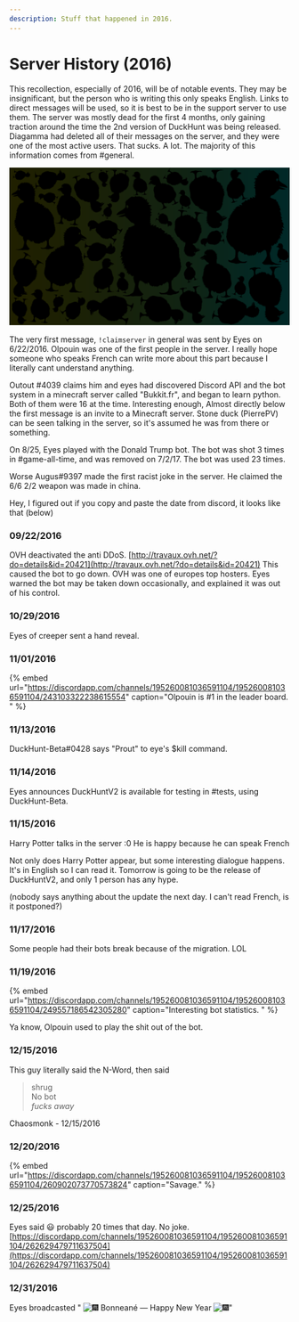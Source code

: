 ```yaml
---
description: Stuff that happened in 2016.
---
```


# Server History \(2016\)

This recollection, especially of 2016, will be of notable events. They may be insignificant, but the person who is writing this only speaks English. Links to direct messages will be used, so it is best to be in the support server to use them. The server was mostly dead for the first 4 months, only gaining traction around the time the 2nd version of DuckHunt was being released. Diagamma had deleted all of their messages on the server, and they were one of the most active users. That sucks. A lot. The majority of this information comes from \#general. 

![This was the first logo of the server, and also Eyesofcreeper\#0001 profile picture](../.gitbook/assets/duck_background.png)

The very first message, `!claimserver` in general was sent by Eyes on 6/22/2016. Olpouin was one of the first people in the server. I really hope someone who speaks French can write more about this part because I literally cant understand anything. 

Outout
\#4039 claims him and eyes had discovered Discord API and the bot system in a minecraft server called "Bukkit.fr", and began to learn python. Both of them were 16 at the time. Interesting enough, Almost directly below the first message is an invite to a Minecraft server. Stone duck \(PierrePV\) can be seen talking in the server, so it's assumed he was from there or something. 

On 8/25, Eyes played with the Donald Trump bot. The bot was shot 3 times in \#game-all-time, and was removed on 7/2/17. The bot was used 23 times. 

Worse Augus\#9397 made the first racist joke in the server. He claimed the 6/6 2/2 weapon was made in china. 

Hey, I figured out if you copy and paste the date from discord, it looks like that \(below\) 

### 09/22/2016

OVH deactivated the anti DDoS. [http://travaux.ovh.net/?do=details&id=20421](http://travaux.ovh.net/?do=details&id=20421) This caused the bot to go down. OVH was one of europes top hosters. Eyes warned the bot may be taken down occasionally, and explained it was out of his control. 

### 10/29/2016

Eyes of creeper sent a hand reveal. 

### 11/01/2016

{% embed url="https://discordapp.com/channels/195260081036591104/195260081036591104/243103322238615554" caption="Olpouin is \#1 in the leader board. " %}

### 11/13/2016

DuckHunt-Beta\#0428 says "Prout" to eye's $kill command. 

### 11/14/2016

Eyes announces DuckHuntV2 is available for testing in \#tests, using DuckHunt-Beta. 

### 11/15/2016

Harry Potter talks in the server :0 He is happy because he can speak French

Not only does Harry Potter appear, but some interesting dialogue happens. It's in English so I can read it. Tomorrow is going to be the release of DuckHuntV2, and only 1 person has any hype.   
  
\(nobody says anything about the update the next day. I can't read French, is it postponed?\)

### 11/17/2016

Some people had their bots break because of the migration. LOL

### 11/19/2016

{% embed url="https://discordapp.com/channels/195260081036591104/195260081036591104/249557186542305280" caption="Interesting bot statistics. " %}

Ya know, Olpouin used to play the shit out of the bot. 

### 12/15/2016

This guy literally said the N-Word, then said 

> shrug  
> No bot  
> _fucks away_

Chaosmonk _-_ 12/15/2016 

### 12/20/2016

{% embed url="https://discordapp.com/channels/195260081036591104/195260081036591104/260902073770573824" caption="Savage." %}

### 12/25/2016

Eyes said :smiley: probably 20 times that day. No joke. [https://discordapp.com/channels/195260081036591104/195260081036591104/262629479711637504](https://discordapp.com/channels/195260081036591104/195260081036591104/262629479711637504)

### 12/31/2016 

Eyes broadcasted  " ![:fireworks:](https://discordapp.com/assets/be2863685453106bcaf150626e1c188a.svg) Bonneané — Happy New Year ![:fireworks:](https://discordapp.com/assets/be2863685453106bcaf150626e1c188a.svg)"



